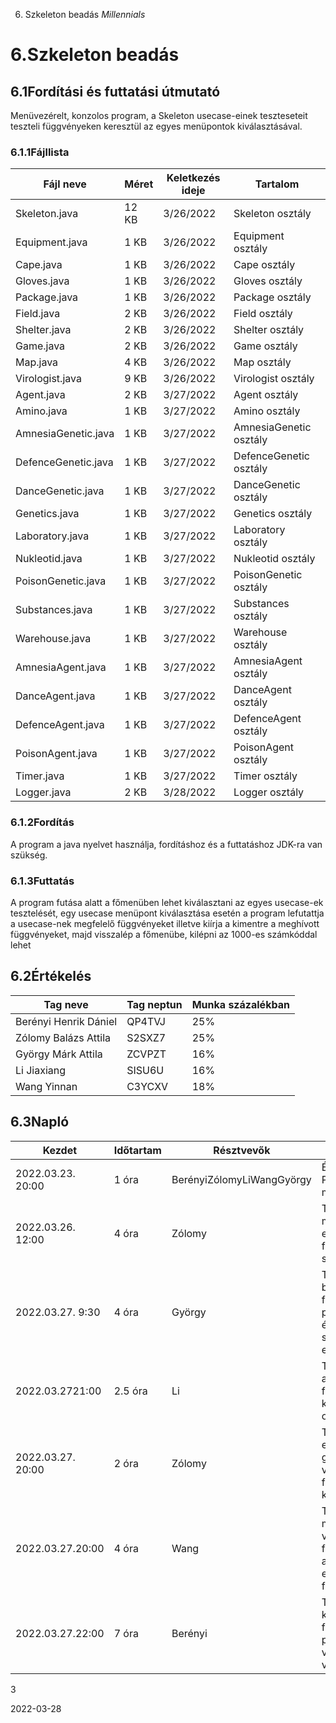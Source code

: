﻿6. Szkeleton beadás _Millennials_

# 6.Szkeleton beadás

## 6.1Fordítási és futtatási útmutató

Menüvezérelt, konzolos program, a Skeleton usecase-einek teszteseteit teszteli függvényeken keresztül az egyes menüpontok kiválasztásával.

### 6.1.1Fájllista

| **Fájl neve** | **Méret** | **Keletkezés ideje** | **Tartalom** |
| --- | --- | --- | --- |
| Skeleton.java | 12 KB | 3/26/2022 | Skeleton osztály |
| Equipment.java | 1 KB | 3/26/2022 | Equipment osztály |
| Cape.java | 1 KB | 3/26/2022 | Cape osztály |
| Gloves.java | 1 KB | 3/26/2022 | Gloves osztály |
| Package.java | 1 KB | 3/26/2022 | Package osztály |
| Field.java | 2 KB | 3/26/2022 | Field osztály |
| Shelter.java | 2 KB | 3/26/2022 | Shelter osztály |
| Game.java | 2 KB | 3/26/2022 | Game osztály |
| Map.java | 4 KB | 3/26/2022 | Map osztály |
| Virologist.java | 9 KB | 3/26/2022 | Virologist osztály |
| Agent.java | 2 KB | 3/27/2022 | Agent osztály |
| Amino.java | 1 KB | 3/27/2022 | Amino osztály |
| AmnesiaGenetic.java | 1 KB | 3/27/2022 | AmnesiaGenetic osztály |
| DefenceGenetic.java | 1 KB | 3/27/2022 | DefenceGenetic osztály |
| DanceGenetic.java | 1 KB | 3/27/2022 | DanceGenetic osztály |
| Genetics.java | 1 KB | 3/27/2022 | Genetics osztály |
| Laboratory.java | 1 KB | 3/27/2022 | Laboratory osztály |
| Nukleotid.java | 1 KB | 3/27/2022 | Nukleotid osztály |
| PoisonGenetic.java | 1 KB | 3/27/2022 | PoisonGenetic osztály |
| Substances.java | 1 KB | 3/27/2022 | Substances osztály |
| Warehouse.java | 1 KB | 3/27/2022 | Warehouse osztály |
| AmnesiaAgent.java | 1 KB | 3/27/2022 | AmnesiaAgent osztály |
| DanceAgent.java | 1 KB | 3/27/2022 | DanceAgent osztály |
| DefenceAgent.java | 1 KB | 3/27/2022 | DefenceAgent osztály |
| PoisonAgent.java | 1 KB | 3/27/2022 | PoisonAgent osztály |
| Timer.java | 1 KB | 3/27/2022 | Timer osztály |
| Logger.java | 2 KB | 3/28/2022 | Logger osztály |

### 6.1.2Fordítás

A program a java nyelvet használja, fordításhoz és a futtatáshoz JDK-ra van szükség.

### 6.1.3Futtatás

A program futása alatt a főmenüben lehet kiválasztani az egyes usecase-ek tesztelését, egy usecase menüpont kiválasztása esetén a program lefutattja a usecase-nek megfelelő függvényeket illetve kiírja a kimentre a meghívott függvényeket, majd visszalép a főmenübe, kilépni az 1000-es számkóddal lehet

## 6.2Értékelés

| **Tag neve** | **Tag neptun** | **Munka százalékban** |
| --- | --- | --- |
| Berényi Henrik Dániel | QP4TVJ | 25% |
| Zólomy Balázs Attila | S2SXZ7 | 25% |
| György Márk Attila | ZCVPZT | 16% |
| Li Jiaxiang | SISU6U | 16% |
| Wang Yinnan | C3YCXV | 18% |

## 6.3Napló

| **Kezdet** | **Időtartam** | **Résztvevők** | **Leírás** |
| --- | --- | --- | --- |
| 2022.03.23. 20:00 | 1 óra | BerényiZólomyLiWangGyörgy | Értekezlet.Döntés: Program megtervezése, működés egyeztetése |
| 2022.03.26. 12:00 | 4 óra | Zólomy | Tevékenység: Zólomy megírja a főmenüt és elkészíti a map\_create függvényeket és a hozzá szükséges osztályokat. |
| 2022.03.27. 9:30 | 4 óra | György | Tevékenység: György befelyezi a map\_create függvényeket és a player\_moves függvényt és az ezekhez szükséges osztályokat elkezdi. |
| 2022.03.2721:00 | 2.5 óra | Li | Tevékenység: Li elkészíti a Virologist picks up függvényeket és kiegészíti a Virologist osztály függvényeit. |
| 2022.03.27. 20:00 | 2 óra | Zólomy | Tevékenység: Zólomy elkészíti a learn genetic, game starts, timer, virologist wins függvényeket és javadoc kommenteket ír |
| 2022.03.27.20:00 | 4 óra | Wang | Tevékenység: Wang megírja a virologist\_produce\_agent függvényt, létrehozza az agentek osztályait és az ezekhez szükséges függvényeket. |
| 2022.03.27.22:00 | 7 óra | Berényi | Tevékenység: Berényi kijavítja a megírt függvényeket, átírja a programot és megírja virologist infects another virologist usecase-eket |

3

2022-03-28